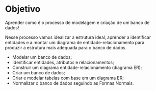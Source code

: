 # Objetivo
Aprender como é o processo de modelagem e criação de um banco de dados!

Nesse processo vamos idealizar a estrutura ideal, aprender a identificar entidades e a montar um diagrama de entidade-relacionamento para produzir a estrutura mais adequada para o banco de dados.

- Modelar um banco de dados;
- Identificar entidades, atributos e relacionamentos;
- Construir um diagrama entidade-relacionamento (diagrama ER);
- Criar um banco de dados;
- Criar e modelar tabelas com base em um diagrama ER;
- Normalizar o banco de dados seguindo as Formas Normais.